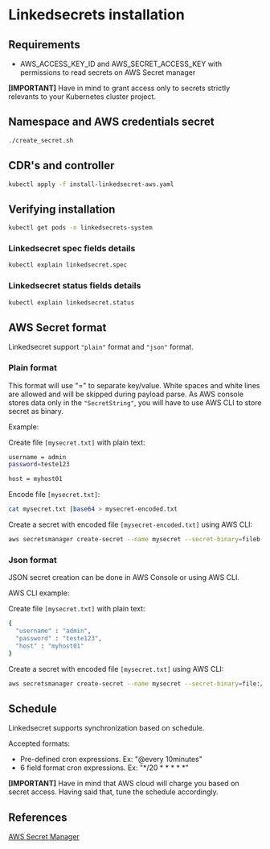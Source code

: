 # Linkedsecrets installation

## Requirements

* AWS_ACCESS_KEY_ID and AWS_SECRET_ACCESS_KEY with permissions to read secrets on AWS Secret manager

**[IMPORTANT]** Have in mind to grant access only to secrets strictly relevants to your Kubernetes cluster project.

## Namespace and AWS credentials secret
```bash
./create_secret.sh
```

## CDR's and controller
```bash
kubectl apply -f install-linkedsecret-aws.yaml
```

## Verifying installation
```bash
kubectl get pods -n linkedsecrets-system
```

### Linkedsecret spec fields details
```bash
kubectl explain linkedsecret.spec
```

### Linkedsecret status fields details
```bash
kubectl explain linkedsecret.status
```

## AWS Secret format 
Linkedsecret support `"plain"` format and `"json"` format.

### Plain format
This format will use "=" to separate key/value. White spaces and white lines are allowed and will be skipped during payload parse. As AWS console stores data only in the `"SecretString"`, you will have to use AWS CLI to store secret as binary.

Example:

Create file `[mysecret.txt]` with plain text:
```bash
username = admin
password=teste123

host = myhost01
```

Encode file `[mysecret.txt]`:
```bash
cat mysecret.txt |base64 > mysecret-encoded.txt
```

Create a secret with encoded file `[mysecret-encoded.txt]` using AWS CLI:
```bash
aws secretsmanager create-secret --name mysecret --secret-binary=fileb://mysecret-encoded.txt
```


### Json format
JSON secret creation can be done in AWS Console or using AWS CLI.

AWS CLI example:

Create file `[mysecret.txt]` with plain text:
```bash
{
  "username" : "admin",
  "password" : "teste123",
  "host" : "myhost01"
}
```

Create a secret with encoded file `[mysecret.txt]` using AWS CLI:
```bash
aws secretsmanager create-secret --name mysecret --secret-binary=file://mysecret.txt
```

## Schedule
Linkedsecret supports synchronization based on schedule.

Accepted formats:
* Pre-defined cron expressions. Ex: "@every 10minutes"
* 6 field format cron expressions. Ex: "*/20 * * * * *"

**[IMPORTANT]** Have in mind that AWS cloud will charge you based on secret access. Having said that, tune the schedule accordingly.

## References
[AWS Secret Manager](https://docs.aws.amazon.com/secretsmanager/latest/userguide/getting-started.html)